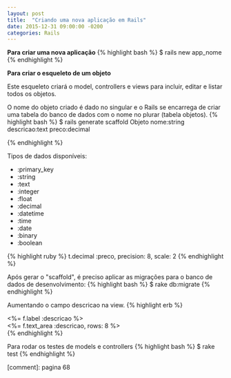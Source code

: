 ```yaml
---
layout: post
title:  "Criando uma nova aplicação em Rails"
date: 2015-12-31 09:00:00 -0200
categories: Rails
---
```

**Para criar uma nova aplicação**
{% highlight bash %}
  $ rails new app_nome
{% endhighlight %}

**Para criar o esqueleto de um objeto**

Este esqueleto criará o model, controllers e views para incluir, editar e listar todos os objetos. 

O nome do objeto criado é dado no singular e o Rails se encarrega de criar uma tabela do banco de dados com o nome  no plurar (tabela objetos).
{% highlight bash %}
  $ rails generate scaffold Objeto nome:string descricao:text preco:decimal

{% endhighlight %}

Tipos de dados disponíveis:

- :primary_key
- :string
- :text
- :integer
- :float
- :decimal
- :datetime
- :time
- :date
- :binary
- :boolean

{% highlight ruby %}
  t.decimal :preco, precision: 8, scale: 2
{% endhighlight %}

Após gerar o "scaffold", é preciso aplicar as migrações para o banco de dados de desenvolvimento:
{% highlight bash %}
  $ rake db:migrate
{% endhighlight %}

Aumentando o campo descricao na view.
{% highlight erb %}
  <div>
    <%= f.label :descricao %><br>
    <%= f.text_area :descricao, rows: 8 %>
  </div>
{% endhighlight %}

Para rodar os testes de models e controllers
{% highlight bash %}
  $ rake test
{% endhighlight %}

[comment]: pagina 68